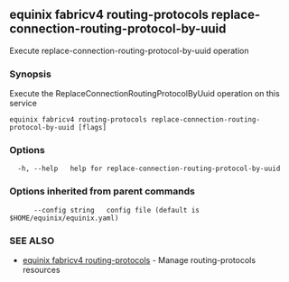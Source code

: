 ## equinix fabricv4 routing-protocols replace-connection-routing-protocol-by-uuid

Execute replace-connection-routing-protocol-by-uuid operation

### Synopsis

Execute the ReplaceConnectionRoutingProtocolByUuid operation on this service

```
equinix fabricv4 routing-protocols replace-connection-routing-protocol-by-uuid [flags]
```

### Options

```
  -h, --help   help for replace-connection-routing-protocol-by-uuid
```

### Options inherited from parent commands

```
      --config string   config file (default is $HOME/equinix/equinix.yaml)
```

### SEE ALSO

* [equinix fabricv4 routing-protocols](equinix_fabricv4_routing-protocols.md)	 - Manage routing-protocols resources

